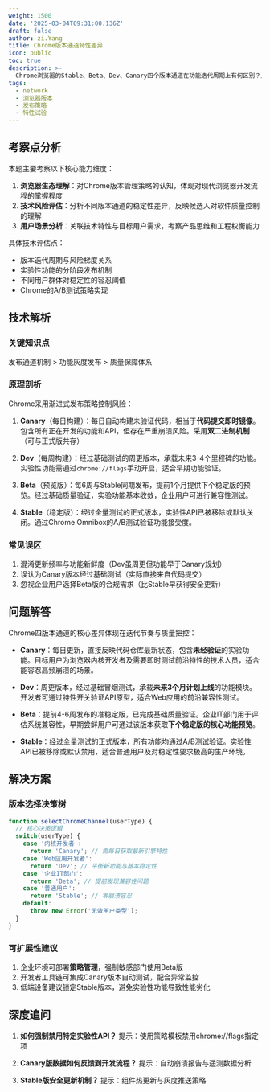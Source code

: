 ```yaml
---
weight: 1500
date: '2025-03-04T09:31:00.136Z'
draft: false
author: zi.Yang
title: Chrome版本通道特性差异
icon: public
toc: true
description: >-
  Chrome浏览器的Stable、Beta、Dev、Canary四个版本通道在功能迭代周期上有何区别？从实验性API支持、稳定性风险等角度说明各版本的目标用户群体。
tags:
  - network
  - 浏览器版本
  - 发布策略
  - 特性试验
---
```


## 考察点分析

本题主要考察以下核心能力维度：

1. **浏览器生态理解**：对Chrome版本管理策略的认知，体现对现代浏览器开发流程的掌握程度
2. **技术风险评估**：分析不同版本通道的稳定性差异，反映候选人对软件质量控制的理解
3. **用户场景分析**：关联技术特性与目标用户需求，考察产品思维和工程权衡能力

具体技术评估点：

- 版本迭代周期与风险梯度关系
- 实验性功能的分阶段发布机制
- 不同用户群体对稳定性的容忍阈值
- Chrome的A/B测试策略实现

## 技术解析

### 关键知识点

发布通道机制 > 功能灰度发布 > 质量保障体系

### 原理剖析

Chrome采用渐进式发布策略控制风险：

1. **Canary**（每日构建）：每日自动构建未验证代码，相当于**代码提交即时镜像**。包含所有正在开发的功能和API，但存在严重崩溃风险。采用**双二进制机制**（可与正式版共存）

2. **Dev**（每周构建）：经过基础测试的周更版本，承载未来3-4个里程碑的功能。实验性功能需通过`chrome://flags`手动开启，适合早期功能验证。

3. **Beta**（预览版）：每6周与Stable同期发布，提前1个月提供下个稳定版的预览。经过基础质量验证，实验功能基本收敛，企业用户可进行兼容性测试。

4. **Stable**（稳定版）：经过全量测试的正式版本，实验性API已被移除或默认关闭。通过Chrome Omnibox的A/B测试验证功能接受度。

### 常见误区

1. 混淆更新频率与功能新鲜度（Dev虽周更但功能早于Canary规划）
2. 误认为Canary版本经过基础测试（实际直接来自代码提交）
3. 忽视企业用户选择Beta版的合规需求（比Stable早获得安全更新）

## 问题解答

Chrome四版本通道的核心差异体现在迭代节奏与质量把控：

- **Canary**：每日更新，直接反映代码仓库最新状态，包含**未经验证**的实验功能。目标用户为浏览器内核开发者及需要即时测试前沿特性的技术人员，适合能容忍高频崩溃的场景。

- **Dev**：周更版本，经过基础冒烟测试，承载**未来3个月计划上线**的功能模块。开发者可通过特性开关验证API原型，适合Web应用的前沿兼容性测试。

- **Beta**：提前4-6周发布的准稳定版，已完成基础质量验证。企业IT部门用于评估系统兼容性，早期尝鲜用户可通过该版本获取**下个稳定版的核心功能预览**。

- **Stable**：经过全量测试的正式版本，所有功能均通过A/B测试验证。实验性API已被移除或默认禁用，适合普通用户及对稳定性要求极高的生产环境。

## 解决方案

### 版本选择决策树

```javascript
function selectChromeChannel(userType) {
  // 核心决策逻辑
  switch(userType) {
    case '内核开发者':
      return 'Canary'; // 需每日获取最新引擎特性
    case 'Web应用开发者':
      return 'Dev'; // 平衡新功能与基本稳定性
    case '企业IT部门':
      return 'Beta'; // 提前发现兼容性问题
    case '普通用户':
      return 'Stable'; // 零崩溃容忍
    default:
      throw new Error('无效用户类型');
  }
}
```

### 可扩展性建议

1. 企业环境可部署**策略管理**，强制敏感部门使用Beta版
2. 开发者工具链可集成Canary版本自动测试，配合异常监控
3. 低端设备建议锁定Stable版本，避免实验性功能导致性能劣化

## 深度追问

1. **如何强制禁用特定实验性API？**
提示：使用策略模板禁用chrome://flags指定项

2. **Canary版数据如何反馈到开发流程？**
提示：自动崩溃报告与遥测数据分析

3. **Stable版安全更新机制？**
提示：组件热更新与灰度推送策略
